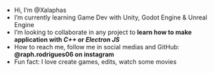 - Hi, I’m @Xalaphas
- I’m currently learning Game Dev with Unity, Godot Engine & Unreal Engine
- I’m looking to collaborate in any project to **learn how to make application with _C++_ or _Electron JS_**
- How to reach me, follow me in social medias and GitHub: **@raph.rodrigues06 on instagram**
- Fun fact: I love create games, edits, watch some movies 

<!---
Xalaphas/Xalaphas is a ✨ special ✨ repository because its `README.md` (this file) appears on your GitHub profile.
You can click the Preview link to take a look at your changes.
--->
